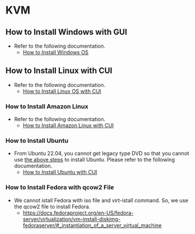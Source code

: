 # KVM

## How to Install Windows with GUI
- Refer to the following documentation.
  - [How to Install Windows OS](doc/KVMandWindowsServerSetup.md)

## How to Install Linux with CUI
- Refer to the following documentation.
  - [How to Install Linux OS with CUI](doc/HowToInstallLinuxWithCUI.md)

### How to Install Amazon Linux
- Refer to the following documentation.
  - [How to Install Amazon Linux with CUI](doc/HowToInstallALWithCUI.md)

### How to Install Ubuntu
- From Ubuntu 22.04, you cannot get legacy type DVD so that you cannot use [the above steps](#how-to-install-linux-with-cui) to install Ubuntu. Please refer to the following documentation.
  - [How to Install Ubuntu with CUI](doc/HowToInstallUbuntuWithCUI.md)

### How to Install Fedora with qcow2 File
- We cannot istall Fedora with iso file and virt-istall command. So, we use the qcow2 file to install Fedora.
  - https://docs.fedoraproject.org/en-US/fedora-server/virtualization/vm-install-diskimg-fedoraserver/#_instantiation_of_a_server_virtual_machine
